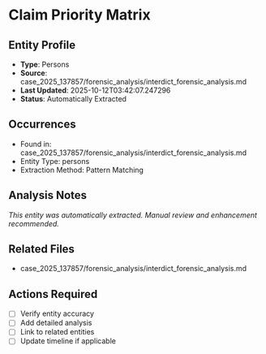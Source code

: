 # Claim Priority Matrix

## Entity Profile
- **Type**: Persons
- **Source**: case_2025_137857/forensic_analysis/interdict_forensic_analysis.md
- **Last Updated**: 2025-10-12T03:42:07.247296
- **Status**: Automatically Extracted

## Occurrences
- Found in: case_2025_137857/forensic_analysis/interdict_forensic_analysis.md
- Entity Type: persons
- Extraction Method: Pattern Matching

## Analysis Notes
*This entity was automatically extracted. Manual review and enhancement recommended.*

## Related Files
- case_2025_137857/forensic_analysis/interdict_forensic_analysis.md

## Actions Required
- [ ] Verify entity accuracy
- [ ] Add detailed analysis
- [ ] Link to related entities
- [ ] Update timeline if applicable
